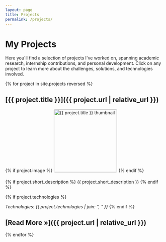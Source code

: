 ```yaml
---
layout: page
title: Projects
permalink: /projects/
---
```


# My Projects

Here you'll find a selection of projects I've worked on, spanning academic research, internship contributions, and personal development. Click on any project to learn more about the challenges, solutions, and technologies involved.

{% for project in site.projects reversed %}
## [{{ project.title }}]({{ project.url | relative_url }})
{% if project.image %}
<a href="{{ project.url | relative_url }}"><img src="{{ project.image | relative_url }}" alt="{{ project.title }} thumbnail" width="200" style="border-radius: 4px; border: 1px solid #ddd; margin-bottom: 0.5em;"></a>
{% endif %}

{% if project.short_description %}
{{ project.short_description }}
{% endif %}

{% if project.technologies %}

*Technologies: {{ project.technologies | join: ", " }}*
{% endif %}

[Read More »]({{ project.url | relative_url }})
---
{% endfor %}